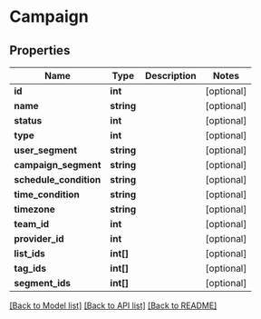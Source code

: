 # Campaign

## Properties
Name | Type | Description | Notes
------------ | ------------- | ------------- | -------------
**id** | **int** |  | [optional] 
**name** | **string** |  | [optional] 
**status** | **int** |  | [optional] 
**type** | **int** |  | [optional] 
**user_segment** | **string** |  | [optional] 
**campaign_segment** | **string** |  | [optional] 
**schedule_condition** | **string** |  | [optional] 
**time_condition** | **string** |  | [optional] 
**timezone** | **string** |  | [optional] 
**team_id** | **int** |  | [optional] 
**provider_id** | **int** |  | [optional] 
**list_ids** | **int[]** |  | [optional] 
**tag_ids** | **int[]** |  | [optional] 
**segment_ids** | **int[]** |  | [optional] 

[[Back to Model list]](../README.md#documentation-for-models) [[Back to API list]](../README.md#documentation-for-api-endpoints) [[Back to README]](../README.md)



